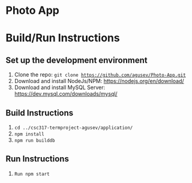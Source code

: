 # Photo App

# Build/Run Instructions

## Set up the development environment

1. Clone the repo: <code>git clone https://github.com/agusev/Photo-App.git</code>
2. Download and install NodeJs/NPM: <link> https://nodejs.org/en/download/ </link>
3. Download and install MySQL Server: <link> https://dev.mysql.com/downloads/mysql/ </link>

## Build Instructions

1. <code>cd ../csc317-termproject-agusev/application/</code>
2. <code>npm install</code>
3. <code>npm run builddb</code>

## Run Instructions

1. <code>Run npm start</code>
